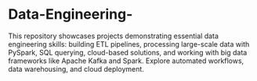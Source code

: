 # Data-Engineering-
This repository showcases projects demonstrating essential data engineering skills: building ETL pipelines, processing large-scale data with PySpark, SQL querying, cloud-based solutions, and working with big data frameworks like Apache Kafka and Spark. Explore automated workflows, data warehousing, and cloud deployment.

